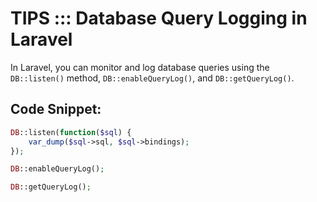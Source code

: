 # TIPS ::: Database Query Logging in Laravel

In Laravel, you can monitor and log database queries using the `DB::listen()` method, `DB::enableQueryLog()`, and `DB::getQueryLog()`.

## Code Snippet:

```php
DB::listen(function($sql) {
    var_dump($sql->sql, $sql->bindings);
});

DB::enableQueryLog();

DB::getQueryLog();
